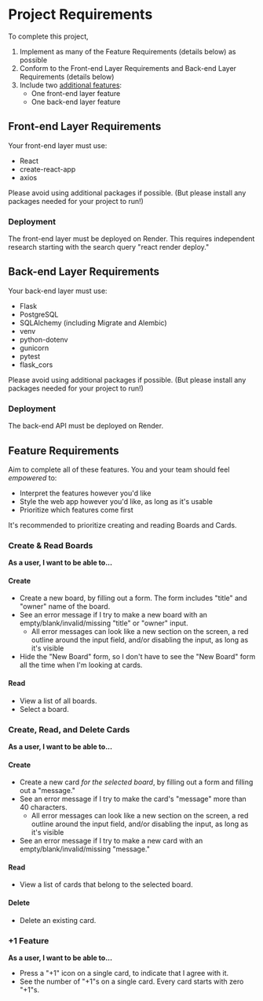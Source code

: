 # Project Requirements

To complete this project,

1. Implement as many of the Feature Requirements (details below) as possible
1. Conform to the Front-end Layer Requirements and Back-end Layer Requirements (details below)
1. Include two [additional features](./additional-features.md):
    - One front-end layer feature
    - One back-end layer feature

## Front-end Layer Requirements

Your front-end layer must use:

- React
- create-react-app
- axios

Please avoid using additional packages if possible. (But please install any packages needed for your project to run!)

### Deployment

The front-end layer must be deployed on Render. This requires independent research starting with the search query "react render deploy."

## Back-end Layer Requirements

Your back-end layer must use:

- Flask
- PostgreSQL
- SQLAlchemy (including Migrate and Alembic)
- venv
- python-dotenv
- gunicorn
- pytest
- flask_cors

Please avoid using additional packages if possible. (But please install any packages needed for your project to run!)

### Deployment

The back-end API must be deployed on Render.

## Feature Requirements

Aim to complete all of these features. You and your team should feel *empowered* to:

- Interpret the features however you'd like
- Style the web app however you'd like, as long as it's usable
- Prioritize which features come first

It's recommended to prioritize creating and reading Boards and Cards.

### Create & Read Boards

**As a user, I want to be able to...**

#### Create

- Create a new board, by filling out a form. The form includes "title" and "owner" name of the board.
- See an error message if I try to make a new board with an empty/blank/invalid/missing "title" or "owner" input.
    - All error messages can look like a new section on the screen, a red outline around the input field, and/or disabling the input, as long as it's visible
- Hide the "New Board" form, so I don't have to see the "New Board" form all the time when I'm looking at cards.

#### Read

- View a list of all boards.
- Select a board.

### Create, Read, and Delete Cards

**As a user, I want to be able to...**

#### Create

- Create a new card _for the selected board_, by filling out a form and filling out a "message."
- See an error message if I try to make the card's "message" more than 40 characters.
    - All error messages can look like a new section on the screen, a red outline around the input field, and/or disabling the input, as long as it's visible
- See an error message if I try to make a new card with an empty/blank/invalid/missing "message."

#### Read

- View a list of cards that belong to the selected board.

#### Delete

- Delete an existing card.

### +1 Feature

**As a user, I want to be able to...**

- Press a "+1" icon on a single card, to indicate that I agree with it.
- See the number of "+1"s on a single card. Every card starts with zero "+1"s.
